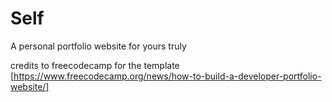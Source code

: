# Self
A personal portfolio website for yours truly

credits to freecodecamp for the template [https://www.freecodecamp.org/news/how-to-build-a-developer-portfolio-website/]